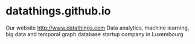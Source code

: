 # datathings.github.io

Our website http://www.datathings.com
Data analytics, machine learning, big data and temporal graph database startup company in Luxembourg
